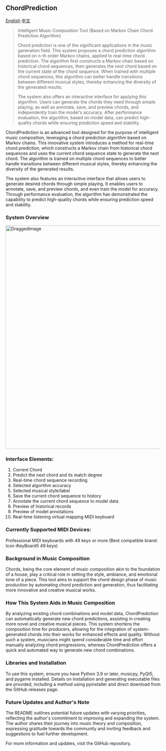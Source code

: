 <h2>ChordPrediction</h2>
<a href='https://github.com/kinglegendzzh/chordPrediction/blob/master/README_EN.md'>English</a> <a href='https://github.com/kinglegendzzh/chordPrediction/blob/master/README.md'>中文</a>
<blockquote>

<p>Intelligent Music Composition Tool (Based on Markov Chain Chord Prediction Algorithm)</p>

<p>Chord prediction is one of the significant applications in the music generation field. This system proposes a chord prediction algorithm based on n-th order Markov chains, applied to real-time chord prediction. The algorithm first constructs a Markov chain based on historical chord sequences, then generates the next chord based on the current state of the chord sequence. When trained with multiple chord sequences, this algorithm can better handle transitions between different musical styles, thereby enhancing the diversity of the generated results.</p>

<p>The system also offers an interactive interface for applying this algorithm. Users can generate the chords they need through simple playing, as well as annotate, save, and preview chords, and independently train the model's accuracy. After performance evaluation, the algorithm, based on model data, can predict high-quality chords while ensuring prediction speed and stability.</p>
</blockquote>

ChordPrediction is an advanced tool designed for the purpose of intelligent music composition, leveraging a chord prediction algorithm based on Markov chains. This innovative system introduces a method for real-time chord prediction, which constructs a Markov chain from historical chord sequences and uses the current chord sequence state to generate the next chord. The algorithm is trained on multiple chord sequences to better handle transitions between different musical styles, thereby enhancing the diversity of the generated results.

The system also features an interactive interface that allows users to generate desired chords through simple playing. It enables users to annotate, save, and preview chords, and even train the model for accuracy. Through performance evaluation, the algorithm has demonstrated the capability to predict high-quality chords while ensuring prediction speed and stability.

<h3>System Overview</h3>
<img width="726" alt="DraggedImage" src="https://github.com/kinglegendzzh/chordPrediction/assets/33552269/9f731d4e-9f4b-4282-ae57-2c272437475f">
<h3>Interface Elements:</h3>

1. Current Chord
2. Predict the next chord and its match degree
3. Real-time chord sequence recording
4. Selected algorithm accuracy
5. Selected musical style/label
6. Save the current chord sequence to history
7. Annotate the current chord sequence to model data
8. Preview of historical records
9. Preview of model annotations
10. Real-time listening virtual mapping MIDI keyboard

<h3>Currently Supported MIDI Devices:</h3>

Professional MIDI keyboards with 49 keys or more (Best compatible brand: Icon iKeyBoard5 49 keys)
<h3>Background in Music Composition</h3>
Chords, being the core element of music composition akin to the foundation of a house, play a critical role in setting the style, ambiance, and emotional tone of a piece. This tool aims to support the chord design phase of music production by automating chord prediction and generation, thus facilitating more innovative and creative musical works.

<h3>How This System Aids in Music Composition</h3>
By analyzing existing chord combinations and model data, ChordPrediction can automatically generate new chord predictions, assisting in creating more novel and creative musical pieces. This system shortens the composition time for producers, allowing for the integration of system-generated chords into their works for enhanced effects and quality. Without such a system, musicians might spend considerable time and effort manually analyzing chord progressions, whereas ChordPrediction offers a quick and automated way to generate new chord combinations.

<h3>Libraries and Installation</h3>
To use this system, ensure you have Python 3.9 or later, musicpy, PyQt5, and pygame installed. Details on installation and generating executable files are provided, including a method using pyinstaller and direct download from the GitHub releases page.

<h3>Future Updates and Author's Note</h3>
The README outlines potential future updates with varying priorities, reflecting the author's commitment to improving and expanding the system. The author shares their journey into music theory and composition, expressing gratitude towards the community and inviting feedback and suggestions to fuel further development.

For more information and updates, visit the <a herf='https://github.com/kinglegendzzh/chordPrediction'>GitHub repository</a>.
